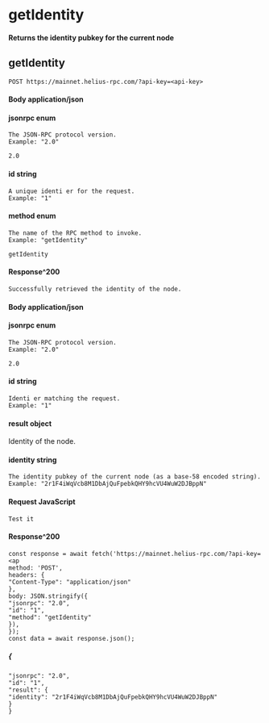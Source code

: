 # getIdentity

#### Returns the identity pubkey for the current node

## getIdentity

```
POST https://mainnet.helius-rpc.com/?api-key=<api-key>
```
#### Body application/json

#### jsonrpc enum

```
The JSON-RPC protocol version.
Example: "2.0"
```
```
2.0
```
#### id string

```
A unique identi er for the request.
Example: "1"
```
#### method enum

```
The name of the RPC method to invoke.
Example: "getIdentity"
```
```
getIdentity
```
#### Response^200

```
Successfully retrieved the identity of the node.
```
#### Body application/json

#### jsonrpc enum

```
The JSON-RPC protocol version.
Example: "2.0"
```
```
2.0
```
#### id string

```
Identi er matching the request.
Example: "1"
```
#### result object


Identity of the node.

#### identity string

```
The identity pubkey of the current node (as a base-58 encoded string).
Example: "2r1F4iWqVcb8M1DbAjQuFpebkQHY9hcVU4WuW2DJBppN"
```
#### Request JavaScript

```
Test it
```
#### Response^200

```
const response = await fetch('https://mainnet.helius-rpc.com/?api-key=<ap
method: 'POST',
headers: {
"Content-Type": "application/json"
},
body: JSON.stringify({
"jsonrpc": "2.0",
"id": "1",
"method": "getIdentity"
}),
});
const data = await response.json();
```
##### {

```
"jsonrpc": "2.0",
"id": "1",
"result": {
"identity": "2r1F4iWqVcb8M1DbAjQuFpebkQHY9hcVU4WuW2DJBppN"
}
}
```